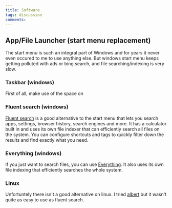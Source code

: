 ```yaml
---
title: Software
tags: discussion
comments: 
---
```


## App/File Launcher (start menu replacement)

The start menu is such an integral part of Windows and for years it never even occured to me to use anything else. But windows start menu keeps getting polluted with ads or bing search, and file searching/indexing is very slow.

### Taskbar (windows)
First of all, make use of the space on 

### Fluent search (windows)
[Fluent search](https://github.com/adirh3/Fluent-Search/) is a good alternative to the start menu that lets you search apps, settings, browser history, search engines and more. It has a calculator built in and uses its own file indexer that can efficiently search all files on the system. You can configure shortcuts and tags to quickly filter down the results and find exactly what you need.

### Everything (windows)
If you just want to search files, you can use [Everything](https://www.voidtools.com/). It also uses its own file indexing that efficiently searches the whole system.

### Linux
Unfortuntely there isn't a good alternative on linux. I tried [albert](https://albertlauncher.github.io/) but it wasn't quite as easy to use as fluent search.

##